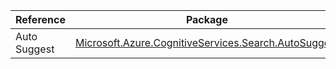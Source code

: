 | Reference | Package | Source |
|---|---|---|
|Auto Suggest|[Microsoft.Azure.CognitiveServices.Search.AutoSuggest](https://www.nuget.org/packages/Microsoft.Azure.CognitiveServices.Search.AutoSuggest)|[Github](https://github.com/Azure/azure-sdk-for-net)|
